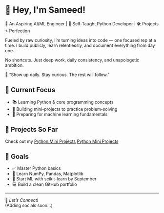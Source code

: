 # 👋 Hey, I'm Sameed!

🚀 An Aspiring AI/ML Engineer | 🧠 Self-Taught Python Developer | 🛠 Projects > Perfection

Fueled by raw curiosity, I’m turning ideas into code — one focused rep at a time. I build publicly, learn relentlessly, and document everything from day one.

No shortcuts. Just deep work, daily consistency, and unapologetic ambition.

🎯 “Show up daily. Stay curious. The rest will follow.”

## 🚀 Current Focus
- 📚 Learning Python & core programming concepts
- 🔨 Building mini-projects to practice problem-solving
- 🧠 Preparing for machine learning fundamentals

## 🧰 Projects So Far
Check out my 
[Python Mini Projects](https://github.com/sameedbuilds/python-mini-projects)
[Python Mini Projects](https://github.com/sameedbuilds/ecommerce-cart-stimulator)

## 🎯 Goals
- ✅ Master Python basics
- 🧪 Learn NumPy, Pandas, Matplotlib
- 🤖 Start ML with scikit-learn by September
- 💻 Build a clean GitHub portfolio

---

🔗 *Let’s Connect!*  
(Adding socials soon...)
